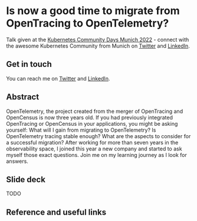 # Is now a good time to migrate from OpenTracing to OpenTelemetry?

Talk given at the [Kubernetes Community Days Munich 2022](https://community.cncf.io/events/details/cncf-kcd-munich-presents-kubernetes-community-days-munich-2022-1/) - connect with the awesome Kubernetes Community from Munich on [Twitter](https://twitter.com/KCDMunich) and [LinkedIn](https://www.linkedin.com/company/kubernetes-community-days-munich/).

## Get in touch

You can reach me on [Twitter](https://twitter.com/SonjaChevre) and [LinkedIn](https://www.linkedin.com/in/sonjachevre/).

## Abstract

OpenTelemetry, the project created from the merger of OpenTracing and OpenCensus is now three years old. If you had previously integrated OpenTracing or OpenCensus in your applications, you might be asking yourself: What will I gain from migrating to OpenTelemetry? Is OpenTelemetry tracing stable enough? What are the aspects to consider for a successful migration? After working for more than seven years in the observability space, I joined this year a new company and started to ask myself those exact questions. Join me on my learning journey as I look for answers.

## Slide deck

TODO
 
## Reference and useful links









